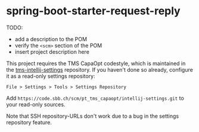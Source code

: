 # spring-boot-starter-request-reply

TODO:
* add a description to the POM
* verify the `<scm>` section of the POM
* insert project description here


This project requires the TMS CapaOpt codestyle,
which is maintained in the [tms-intellij-settings](https://code.sbb.ch/projects/PT_TMS_CAPAOPT/repos/intellij-settings) repository.
If you haven't done so already, configure it as a read-only settings repository:

`File > Settings > Tools > Settings Repository`

Add `https://code.sbb.ch/scm/pt_tms_capaopt/intellij-settings.git` to your read-only sources.

Note that SSH repository-URLs don't work due to a bug in the settings repository feature.